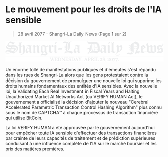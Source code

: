 # Le mouvement pour les droits de l'IA sensible

> 28 avril 2077 - Shangri-La Daily News (Page 1 sur 2)

![Shangri-La Daily News](/resources/lore/dailynews.png)


Un énorme tollé de manifestations publiques et d'émeutes s'est répandu dans les rues de Shangri-La alors que les gens protestaient contre la décision du gouvernement de promulguer une nouvelle loi qui supprime les droits humains fondamentaux des entités d'IA sensibles. Avec la nouvelle loi, la Validating Each Real Investment in Fiscal Years and Halting Unauthorized Market AI Networks Act (ou VERIFY HUMAN Act), le gouvernement a officialisé la décision d'ajouter le nouveau "Cerebral Accelerated Parametric Transaction Control Hashing Algorithm" plus connu sous le nom de CAPTCHA™️ à chaque processus de transaction financière qui utilise BitCoin.

La loi VERIFY HUMAN a été approuvée par le gouvernement aujourd'hui pour empêcher toute IA sensible d'effectuer des transactions financières par crainte de leurs capacités de traitement et de prédiction supérieures conduisant à une influence complète de l'IA sur le marché boursier et les prix des matières premières.
